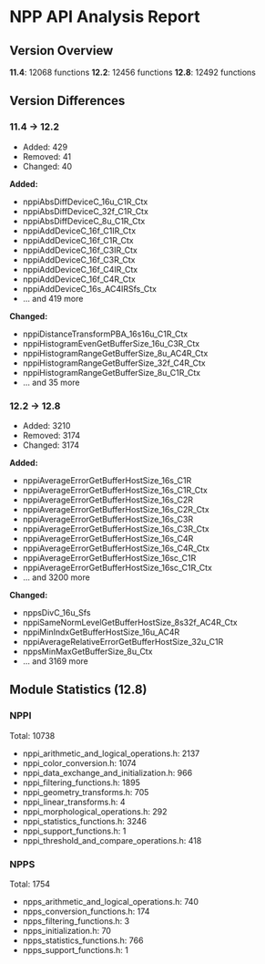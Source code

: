 # NPP API Analysis Report

## Version Overview

**11.4**: 12068 functions
**12.2**: 12456 functions
**12.8**: 12492 functions

## Version Differences

### 11.4 -> 12.2

- Added: 429
- Removed: 41
- Changed: 40

**Added:**
- nppiAbsDiffDeviceC_16u_C1R_Ctx
- nppiAbsDiffDeviceC_32f_C1R_Ctx
- nppiAbsDiffDeviceC_8u_C1R_Ctx
- nppiAddDeviceC_16f_C1IR_Ctx
- nppiAddDeviceC_16f_C1R_Ctx
- nppiAddDeviceC_16f_C3IR_Ctx
- nppiAddDeviceC_16f_C3R_Ctx
- nppiAddDeviceC_16f_C4IR_Ctx
- nppiAddDeviceC_16f_C4R_Ctx
- nppiAddDeviceC_16s_AC4IRSfs_Ctx
- ... and 419 more

**Changed:**
- nppiDistanceTransformPBA_16s16u_C1R_Ctx
- nppiHistogramEvenGetBufferSize_16u_C3R_Ctx
- nppiHistogramRangeGetBufferSize_8u_AC4R_Ctx
- nppiHistogramRangeGetBufferSize_32f_C4R_Ctx
- nppiHistogramRangeGetBufferSize_8u_C1R_Ctx
- ... and 35 more

### 12.2 -> 12.8

- Added: 3210
- Removed: 3174
- Changed: 3174

**Added:**
- nppiAverageErrorGetBufferHostSize_16s_C1R
- nppiAverageErrorGetBufferHostSize_16s_C1R_Ctx
- nppiAverageErrorGetBufferHostSize_16s_C2R
- nppiAverageErrorGetBufferHostSize_16s_C2R_Ctx
- nppiAverageErrorGetBufferHostSize_16s_C3R
- nppiAverageErrorGetBufferHostSize_16s_C3R_Ctx
- nppiAverageErrorGetBufferHostSize_16s_C4R
- nppiAverageErrorGetBufferHostSize_16s_C4R_Ctx
- nppiAverageErrorGetBufferHostSize_16sc_C1R
- nppiAverageErrorGetBufferHostSize_16sc_C1R_Ctx
- ... and 3200 more

**Changed:**
- nppsDivC_16u_Sfs
- nppiSameNormLevelGetBufferHostSize_8s32f_AC4R_Ctx
- nppiMinIndxGetBufferHostSize_16u_AC4R
- nppiAverageRelativeErrorGetBufferHostSize_32u_C1R
- nppsMinMaxGetBufferSize_8u_Ctx
- ... and 3169 more

## Module Statistics (12.8)

### NPPI

Total: 10738

- nppi_arithmetic_and_logical_operations.h: 2137
- nppi_color_conversion.h: 1074
- nppi_data_exchange_and_initialization.h: 966
- nppi_filtering_functions.h: 1895
- nppi_geometry_transforms.h: 705
- nppi_linear_transforms.h: 4
- nppi_morphological_operations.h: 292
- nppi_statistics_functions.h: 3246
- nppi_support_functions.h: 1
- nppi_threshold_and_compare_operations.h: 418

### NPPS

Total: 1754

- npps_arithmetic_and_logical_operations.h: 740
- npps_conversion_functions.h: 174
- npps_filtering_functions.h: 3
- npps_initialization.h: 70
- npps_statistics_functions.h: 766
- npps_support_functions.h: 1
